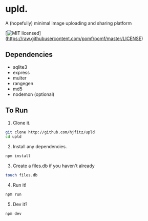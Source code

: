 # upld.
A (hopefully) minimal image uploading and sharing platform

[![MIT
licensed](https://img.shields.io/badge/license-MIT-blue.svg)]
(https://raw.githubusercontent.com/pomf/pomf/master/LICENSE)

## Dependencies
- sqlite3
- express
- multer
- rangegen
- md5
- nodemon (optional)

## To Run
1. Clone it.
```bash
git clone http://github.com/hjfitz/upld
cd upld
```
2. Install any dependencies.
```bash
npm install
```
3. Create a files.db if you haven't already
```bash
touch files.db
```
4. Run it!
```bash
npm run
```
5. Dev it?
```bash
npm dev
```
